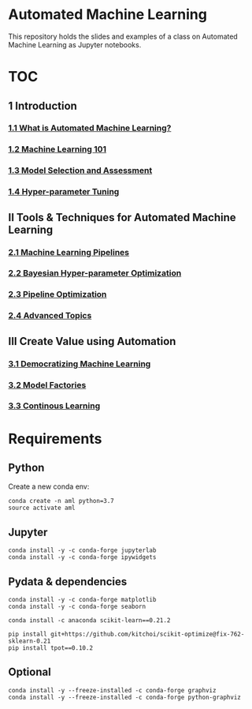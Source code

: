 # Automated Machine Learning

This repository holds the slides and examples of a class on Automated Machine Learning
as Jupyter notebooks. 

# TOC

## 1 Introduction

### [1.1 What is Automated Machine Learning?](https://github.com/pprett/aml-class-19/blob/master/part_1/1.1%20What%20is%20AML.ipynb)
### [1.2 Machine Learning 101](https://github.com/pprett/aml-class-19/blob/master/part_1/1.2%20Machine%20Learning%20101.ipynb)

### [1.3 Model Selection and Assessment](https://github.com/pprett/aml-class-19/blob/master/part_1/1.3%20Model%20Selection%20and%20Assessment.ipynb)

### [1.4 Hyper-parameter Tuning](https://github.com/pprett/aml-class-19/blob/master/part_1/1.4%20Hyper-parameter%20Tuning.ipynb)

## II Tools & Techniques for Automated Machine Learning

### [2.1 Machine Learning Pipelines](https://github.com/pprett/aml-class-19/blob/master/part_2/2.1%20Machine%20Learning%20Pipelines.ipynb)

### [2.2 Bayesian Hyper-parameter Optimization](https://github.com/pprett/aml-class-19/blob/master/part_2/2.2%20Bayesian%20Hyper-parameter%20Optimization.ipynb)

### [2.3 Pipeline Optimization](https://github.com/pprett/aml-class-19/blob/master/part_2/2.3%20Pipeline%20Optimization.ipynb)

### [2.4 Advanced Topics](https://github.com/pprett/aml-class-19/blob/master/part_2/2.4%20Advanced%20Topics.ipynb)

## III Create Value using Automation

### [3.1 Democratizing Machine Learning](https://github.com/pprett/aml-class-19/blob/master/part_3/3%20Creating%20Value%20using%20Automation.ipynb)

### [3.2 Model Factories](https://github.com/pprett/aml-class-19/blob/master/part_3/3%20Creating%20Value%20using%20Automation.ipynb)

### [3.3 Continous Learning](https://github.com/pprett/aml-class-19/blob/master/part_3/3%20Creating%20Value%20using%20Automation.ipynb)

# Requirements

## Python

Create a new conda env:

    conda create -n aml python=3.7
    source activate aml

## Jupyter

    conda install -y -c conda-forge jupyterlab
    conda install -y -c conda-forge ipywidgets

## Pydata & dependencies

    conda install -y -c conda-forge matplotlib
    conda install -y -c conda-forge seaborn

    conda install -c anaconda scikit-learn==0.21.2

    pip install git+https://github.com/kitchoi/scikit-optimize@fix-762-sklearn-0.21
    pip install tpot==0.10.2
    
## Optional

    conda install -y --freeze-installed -c conda-forge graphviz
    conda install -y --freeze-installed -c conda-forge python-graphviz

